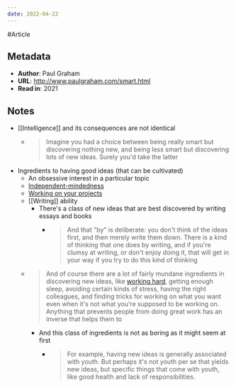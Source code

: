 ```yaml
---
date: 2022-04-22
---
```

#Article
## Metadata
-   **Author**: Paul Graham
-   **URL**: http://www.paulgraham.com/smart.html
-   **Read in**: 2021

## Notes
-   [[Intelligence]] and its consequences are not identical
    - > Imagine you had a choice between being really smart but discovering nothing new, and being less smart but discovering lots of new ideas. Surely you'd take the latter
-   Ingredients to having good ideas (that can be cultivated)
    -   An obsessive interest in a particular topic
    -   [Independent-mindedness](http://www.paulgraham.com/think.html)
    -   [Working on your projects](https://roamresearch.com/#/app/Vitecek/page/NutQA-89J)
    -   [[Writing]] ability
        - There's a class of new ideas that are best discovered by writing essays and books
            - > And that "by" is deliberate: you don't think of the ideas first, and then merely write them down. There is a kind of thinking that one does by writing, and if you're clumsy at writing, or don't enjoy doing it, that will get in your way if you try to do this kind of thinking
    - > And of course there are a lot of fairly mundane ingredients in discovering new ideas, like [working hard](http://www.paulgraham.com/hwh.html), getting enough sleep, avoiding certain kinds of stress, having the right colleagues, and finding tricks for working on what you want even when it's not what you're supposed to be working on. Anything that prevents people from doing great work has an inverse that helps them to
        -   And this class of ingredients is not as boring as it might seem at first
            - > For example, having new ideas is generally associated with youth. But perhaps it's not youth per se that yields new ideas, but specific things that come with youth, like good health and lack of responsibilities.